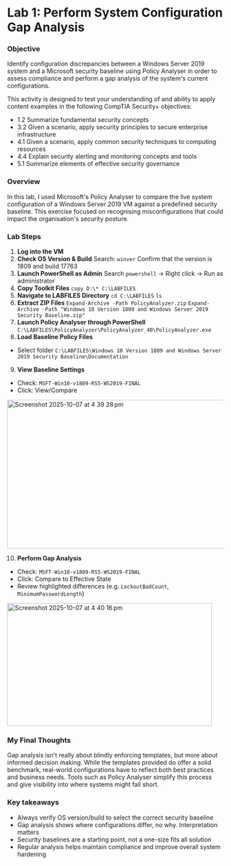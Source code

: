 # Lab 1: Perform System Configuration Gap Analysis

### Objective
Identify configuration discrepancies between a Windows Server 2019 system and a Microsoft 
security baseline using Policy Analyser in order to assess compliance and perform a gap analysis of the system's
current configurations.

This activity is designed to test your understanding of and ability to apply content examples in the following CompTIA Security+ objectives:

* 1.2 Summarize fundamental security concepts
* 3.2 Given a scenario, apply security principles to secure enterprise infrastructure
* 4.1 Given a scenario, apply common security techniques to computing resources
* 4.4 Explain security alerting and monitoring concepts and tools
* 5.1 Summarize elements of effective security governance

### Overview
In this lab, I used Microsoft's Policy Analyser to compare the live system configuration of a 
Windows Server 2019 VM against a predefined security baseline. This exercise focused on recognising 
misconfigurations that could impact the organisation's security posture.

### Lab Steps 
1. **Log into the VM**
2. **Check OS Version & Build**
Search: ``winver`` 
Confirm that the version is 1809 and build 17763
3. **Launch PowerShell as Admin**
Search ``powershell`` -> Right click -> Run as administrator
4. **Copy Toolkit Files**
```copy D:\* C:\LABFILES```
5. **Navigate to LABFILES Directory**
```cd C:\LABFILES```
```ls```
6. **Extract ZIP Files**
```Expand-Archive -Path PolicyAnalyzer.zip```
```Expand-Archive -Path "Windows 10 Version 1809 and Windows Server 2019 Security Baseline.zip"```
7. **Launch Policy Analyser through PowerShell**
```C:\LABFILES\PolicyAnalyzer\PolicyAnalyzer_40\PolicyAnalyzer.exe```
8. **Load Baseline Policy Files**
* Select folder
``C:\LABFILES\Windows 10 Version 1809 and Windows Server 2019 Security Baseline\Documentation``
9. **View Baseline Settings**
* Check: ``MSFT-Win10-v1809-RS5-WS2019-FINAL``
* Click: View/Compare
<img width="628" height="345" alt="Screenshot 2025-10-07 at 4 39 28 pm" src="https://github.com/user-attachments/assets/11811013-b93c-4f82-80de-4a275c21b3a8" />

10. **Perform Gap Analysis**
* Check: ``MSFT-Win10-v1809-RS5-WS2019-FINAL``
* Click: Compare to Effective State
* Review highlighted differences (e.g. ``LockoutBadCount``, ``MinimumPasswordLength``)
<img width="476" height="285" alt="Screenshot 2025-10-07 at 4 40 16 pm" src="https://github.com/user-attachments/assets/f6fa818b-3985-4321-b961-2ceb80641615" />

### My Final Thoughts
Gap analysis isn't really about blindly enforcing templates, but more about informed decision
making. While the templates provided do offer a solid benchmark, real-world configurations have to 
reflect both best practices and business needs. Tools such as Policy Analyser simplify this process and give 
visibility into where systems might fall short.

### Key takeaways
* Always verify OS version/build to select the correct security baseline
* Gap analysis shows where configurations differ, no why. Interpretation matters
* Security baselines are a starting point, not a one-size fits all solution
* Regular analysis helps maintain compliance and improve overall system hardening

